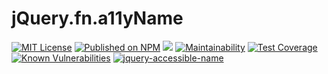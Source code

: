 # jQuery.fn.a11yName

[![MIT License](http://img.shields.io/badge/license-MIT-blue.svg?style=flat)](LICENSE) [![Published on NPM](https://img.shields.io/npm/v/jquery-accessible-name.svg)](https://www.npmjs.com/package/jquery-accessible-name) [![](https://data.jsdelivr.com/v1/package/npm/jquery-accessible-name/badge)](https://www.jsdelivr.com/package/npm/jquery-accessible-name) [![Maintainability](https://api.codeclimate.com/v1/badges/49aacee2d65e23198462/maintainability)](https://codeclimate.com/github/heppokofrontend/jquery-accessible-name/maintainability) [![Test Coverage](https://api.codeclimate.com/v1/badges/49aacee2d65e23198462/test_coverage)](https://codeclimate.com/github/heppokofrontend/jquery-accessible-name/test_coverage) [![Known Vulnerabilities](https://snyk.io/package/npm/jquery-accessible-name/badge.svg)](https://snyk.io/package/npm/jquery-accessible-name)
 [![jquery-accessible-name](https://snyk.io/advisor/npm-package/jquery-accessible-name/badge.svg)](https://snyk.io/advisor/npm-package/jquery-accessible-name)
